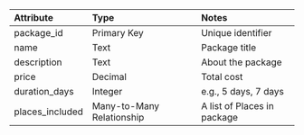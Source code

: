 | Attribute        | Type                      | Notes                       |
| :--------------- | :------------------------ | :-------------------------- |
| package\_id      | Primary Key               | Unique identifier           |
| name             | Text                      | Package title               |
| description      | Text                      | About the package           |
| price            | Decimal                   | Total cost                  |
| duration\_days   | Integer                   | e.g., 5 days, 7 days        |
| places\_included | Many-to-Many Relationship | A list of Places in package |
